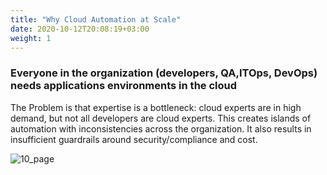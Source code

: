 ```yaml
---
title: "Why Cloud Automation at Scale"
date: 2020-10-12T20:08:19+03:00
weight: 1
---
```


### Everyone in the organization (developers, QA,ITOps, DevOps) needs applications environments in the cloud
The Problem is that expertise is a bottleneck: cloud experts are in high demand, but not all developers are cloud experts.
This creates islands of automation with inconsistencies across the organization. It also results in insufficient guardrails around security/compliance and cost.

 ![10_page](/images/intro/Intro_Pg10.png)
